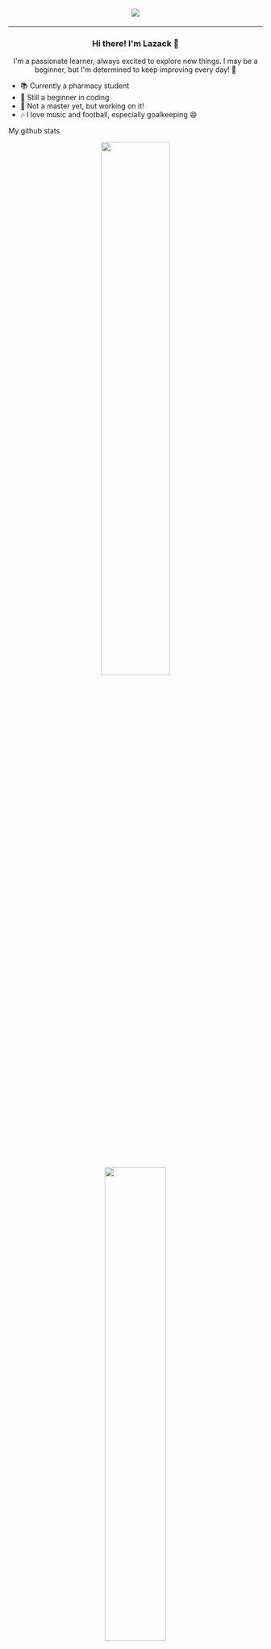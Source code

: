 <h1 align="center">
    <img src="https://readme-typing-svg.herokuapp.com/?font=Righteous&size=35&center=true&vCenter=true&width=500&height=70&duration=4000&lines=Lazack-28;+I'm+a+beginner;" />
</h1>

---------

<h3 align="center">Hi there! I'm Lazack 👋</h3>

<p align="center">
  I'm a passionate learner, always excited to explore new things. I may be a beginner, but I'm determined to keep improving every day! 🚀
  
- 📚 Currently a pharmacy student  
- 👶 Still a beginner in coding  
- 💬 Not a master yet, but working on it!  
- 🎶 I love music and football, especially goalkeeping 😄
</p>



My github stats 


<p align="center">
    <img
        width="52%"
        src="https://github-readme-stats.vercel.app/api?username=Lazack28&count_private=true&include_all_commits=true&show_icons=true&theme=tokyonight&custom_title=GitHub+Stats"
    />
    <img
        width="49%"
        src="https://github-readme-streak-stats.herokuapp.com?user=Lazack28&theme=tokyonight"
    />
</p>

<h3>

<h6>
    <p>

*Lazack28* is a passionate *Web Developer* specializing in *HTML*, *CSS*, *JavaScript*. With a focus on building responsive, user-friendly websites and whatsapp bots, I strive to deliver high-quality, efficient solutions that ensure seamless user experiences. Always eager to learn and grow, I'm dedicated to creating clean, maintainable code and staying up-to-date with the latest web development trends.
</p>
</h6>
